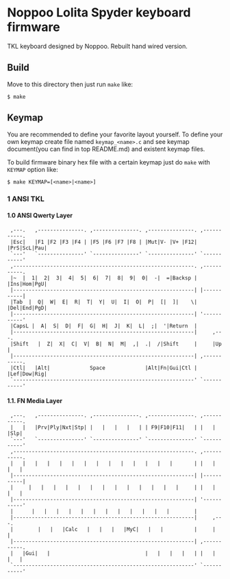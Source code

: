 Noppoo Lolita Spyder keyboard firmware
======================
TKL keyboard designed by Noppoo.
Rebuilt hand wired version. 

## Build
Move to this directory then just run `make` like:

    $ make


## Keymap
You are recommended to define your favorite layout yourself. To define your own keymap create file named `keymap_<name>.c` and see keymap document(you can find in top README.md) and existent keymap files.

To build firmware binary hex file with a certain keymap just do `make` with `KEYMAP` option like:

    $ make KEYMAP=[<name>|<name>]


### 1  ANSI TKL


#### 1.0 ANSI Qwerty Layer
     ,---.   ,---------------. ,---------------. ,---------------. ,-----------.
     |Esc|   |F1 |F2 |F3 |F4 | |F5 |F6 |F7 |F8 | |Mut|V- |V+ |F12| |PrS|ScL|Pau|
     `---'   `---------------' `---------------' `---------------' `-----------'
     ,-----------------------------------------------------------. ,-----------.
     |~  |  1|  2|  3|  4|  5|  6|  7|  8|  9|  0|  -|  =|Backsp | |Ins|Hom|PgU|
     |-----------------------------------------------------------| |-----------|
     |Tab  |  Q|  W|  E|  R|  T|  Y|  U|  I|  O|  P|  [|  ]|    \| |Del|End|PgD|
     |-----------------------------------------------------------| '-----------'
     |CapsL |  A|  S|  D|  F|  G|  H|  J|  K|  L|  ;|  '|Return  |
     |-----------------------------------------------------------|     ,---.
     |Shift   |  Z|  X|  C|  V|  B|  N|  M|  ,|  .|  /|Shift     |     |Up |
     |-----------------------------------------------------------| ,-----------.
     |Ctl|   |Alt|             Space             |Alt|Fn|Gui|Ctl | |Lef|Dow|Rig|
     `-----------------------------------------------------------' `-----------'

#### 1.1. FN Media Layer
     ,---.   ,---------------. ,---------------. ,---------------. ,-----------.
     |   |   |Prv|Ply|Nxt|Stp| |   |   |   |   | | F9|F10|F11|   | |   |   |Slp|
     `---'   `---------------' `---------------' `---------------' `-----------'
     ,-----------------------------------------------------------. ,-----------.
     |   |   |   |   |   |   |   |   |   |   |   |   |   |       | |   |   |   |
     |-----------------------------------------------------------| |-----------|
     |     |   |   |   |   |   |   |   |   |   |   |   |   |     | |   |   |   |
     |-----------------------------------------------------------| '-----------'
     |      |   |   |   |   |   |   |   |   |   |   |   |        |
     |-----------------------------------------------------------|     ,---.
     |        |   |   |Calc   |   |   |   |MyC|   |   |          |     |   |
     |-----------------------------------------------------------| ,-----------.
     |   |Gui|   |                               |   |   |   |   | |   |   |   |
     `-----------------------------------------------------------' `-----------'

